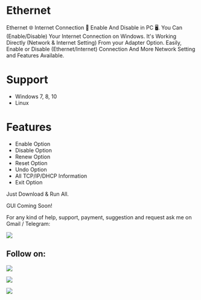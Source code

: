 # Ethernet
Ethernet 🌐 Internet Connection 📶 Enable And Disable in PC 🖥️. You Can (Enable/Disable) Your Internet Connection on Windows. 
It's Working Directly (Network & Internet Setting) From your Adapter Option.
Easily, Enable or Disable (Ethernet/Internet) Connection And More Network Setting and Features Available.

# Support
- Windows 7, 8, 10
- Linux

# Features
- Enable Option
- Disable Option
- Renew Option
- Reset Option
- Undo Option
- All TCP/IP/DHCP Information
- Exit Option

Just Download & Run All.

GUI Coming Soon!

For any kind of help, support, payment, suggestion and request ask me on Gmail / Telegram:

<a href="https://t.me/linux_repo"><img src="https://img.shields.io/badge/Telegram-Group%20Telegram%20Join-blue.svg?logo=telegram"></a>

## Follow on:
<p align="left">
<a href="https://github.com/palahsu"><img src="https://img.shields.io/badge/GitHub-Follow%20on%20GitHub-inactive.svg?logo=github"></a>
</p><p align="left">
<a href="https://www.facebook.com/aduri.knox01/"><img src="https://img.shields.io/badge/Facebook-Follow%20on%20Facebook-blue.svg?logo=facebook"></a>
</p><p align="left">
<a href="https://t.me/AD0000000"><img src="https://img.shields.io/badge/Telegram-Contact%20Telegram%20Profile-blue.svg?logo=telegram"></a>
</p><p align="left"> 
 

